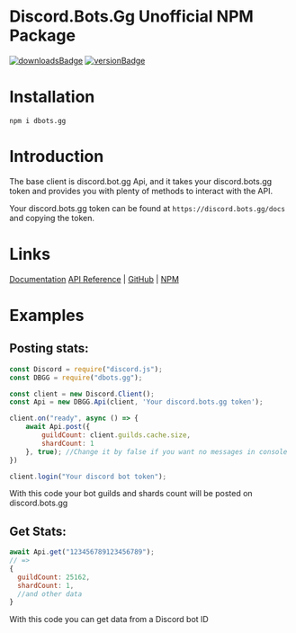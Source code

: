 # Discord.Bots.Gg Unofficial NPM Package

[![downloadsBadge](https://img.shields.io/npm/dt/dbots.gg?style=for-the-badge)](https://npmjs.com/dbots.gg)
[![versionBadge](https://img.shields.io/npm/v/dbots.gg?style=for-the-badge)](https://npmjs.com/dbots.gg)

# Installation
```shell
npm i dbots.gg
```

# Introduction
The base client is discord.bot.gg Api, and it takes your discord.<span>bots.<span>gg token and provides you with plenty of methods to interact with the API.

Your discord.<span>bots.<span>gg token can be found at `https://discord.bots.gg/docs` and copying the token.

# Links

[Documentation](https://valredstone.gitbook.io/dbots-gg)
[API Reference](https://discord.bots.gg/docs) | [GitHub](https://github.com/ValRedstone/dbots.gg) | [NPM](https://npmjs.com/package/dbots.gg)

# Examples
## Posting stats:

```js
const Discord = require("discord.js");
const DBGG = require("dbots.gg");

const client = new Discord.Client();
const Api = new DBGG.Api(client, 'Your discord.bots.gg token');

client.on("ready", async () => {
    await Api.post({
        guildCount: client.guilds.cache.size,
        shardCount: 1
    }, true); //Change it by false if you want no messages in console
})

client.login("Your discord bot token");
```

With this code your bot guilds and shards count will be posted on discord.<spam>bots.<span>gg

## Get Stats:
```js
await Api.get("123456789123456789");
// =>
{
  guildCount: 25162,
  shardCount: 1,
  //and other data
}
```

With this code you can get data from a Discord bot ID